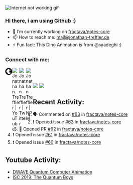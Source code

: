 ![Internet not working gif](https://github.com/saadeghi/saadeghi/raw/master/dino.gif)

### Hi there, i am using Github :)

- 🔭 I’m currently working on [fractava/notes-core](https://github.com/fractava/notes-core)
- 📫 How to reach me: mail@jonathan-treffler.de
- ⚡ Fun fact: This Dino Animation is from @saadeghi :)

### Connect with me:

[<img align="left" alt="jonathan-treffler.de" width="22px" src="https://raw.githubusercontent.com/iconic/open-iconic/master/svg/globe.svg" />](https://jonathan-treffler.de)
[<img align="left" alt="Jonathan Treffler | YouTube" width="22px" src="https://cdn.jsdelivr.net/npm/simple-icons@v3/icons/youtube.svg" />](https://www.youtube.com/channel/UCeNkM_i1i9_Ver9njtxLAqw)
[<img align="left" alt="Jonathan Treffler | Twitter" width="22px" src="https://cdn.jsdelivr.net/npm/simple-icons@v3/icons/twitter.svg" />](https://twitter.com/TessyPowder)
[<img align="left" alt="Jonathan Treffler | NPM" width="22px" src="https://cdn.jsdelivr.net/npm/simple-icons@v3/icons/npm.svg" />](https://www.npmjs.com/~jonathan_treffler)

<br>
<br>

![](https://github-readme-stats.vercel.app/api/top-langs/?username=TessyPowder)
![](https://github-readme-stats.vercel.app/api?username=TessyPowder&show_icons=true&include_all_commits=true&hide_title=true)

## Recent Activity:
<!--START_SECTION:activity-->
1. 🗣 Commented on [#63](https://github.com//fractava/notes-core/issues/63) in [fractava/notes-core](https://github.com//fractava/notes-core)
2. ❗️ Opened issue [#63](https://github.com//fractava/notes-core/issues/63) in [fractava/notes-core](https://github.com//fractava/notes-core)
3. 💪 Opened PR [#62](https://github.com//fractava/notes-core/pull/62) in [fractava/notes-core](https://github.com//fractava/notes-core)
4. ❗️ Opened issue [#61](https://github.com//fractava/notes-core/issues/61) in [fractava/notes-core](https://github.com//fractava/notes-core)
5. ❗️ Opened issue [#60](https://github.com//fractava/notes-core/issues/60) in [fractava/notes-core](https://github.com//fractava/notes-core)
<!--END_SECTION:activity-->

## Youtube Activity:
<!-- YOUTUBE:START -->
- [DWAVE Quantum Computer Animation](https://www.youtube.com/watch?v=AcO8yO35ci8)
- [ISC 2019: The Quantum Boys](https://www.youtube.com/watch?v=aM_pAA9FdYY)
<!-- YOUTUBE:END -->
